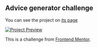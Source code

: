 ## Advice generator challenge

You can see the project on [its page](https://advice-generator-vanilla.vercel.app)

[![Project Preview](https://i.imgur.com/6LXuWUb.png "Project preview")](https://advice-generator-vanilla.vercel.app)

This is a challenge from [Frontend Mentor](https://www.frontendmentor.io/challenges/advice-generator-app-QdUG-13db).

